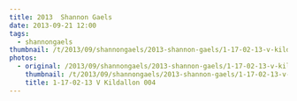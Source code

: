 ```yaml
---
title: 2013  Shannon Gaels
date: 2013-09-21 12:00
tags:
  - shannongaels
thumbnail: /t/2013/09/shannongaels/2013-shannon-gaels/1-17-02-13-v-kildallon-004.jpg
photos:
  - original: /2013/09/shannongaels/2013-shannon-gaels/1-17-02-13-v-kildallon-004.jpg
    thumbnail: /t/2013/09/shannongaels/2013-shannon-gaels/1-17-02-13-v-kildallon-004.jpg
    title: 1-17-02-13 V Kildallon 004
---
```

